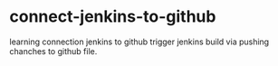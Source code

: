 # connect-jenkins-to-github
learning connection jenkins to github
trigger jenkins build via pushing chanches to github file.
